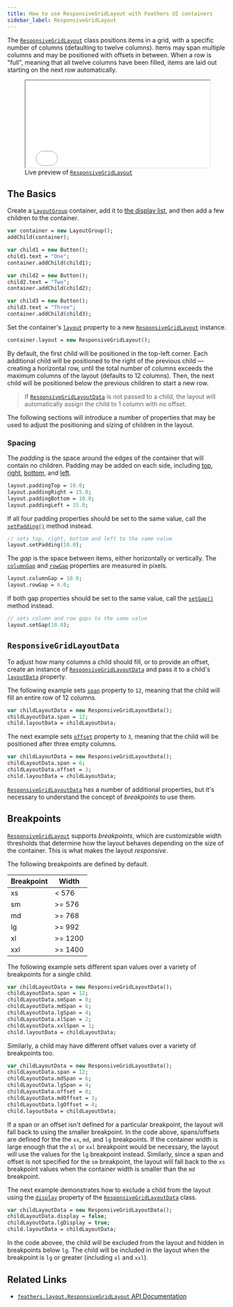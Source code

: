 ```yaml
---
title: How to use ResponsiveGridLayout with Feathers UI containers
sidebar_label: ResponsiveGridLayout
---
```


The [`ResponsiveGridLayout`](https://api.feathersui.com/current/feathers/layout/ResponsiveGridLayout.html) class positions items in a grid, with a specific number of columns (defaulting to twelve columns). Items may span multiple columns and may be positioned with offsets in between. When a row is "full", meaning that all twelve columns have been filled, items are laid out starting on the next row automatically.

<figure>
<iframe src="/learn/haxe-openfl/samples/responsive-grid-layout.html" width="100%" height="200"></iframe>
<figcaption>Live preview of <a href="https://api.feathersui.com/current/feathers/layout/ResponsiveGridLayout.html"><code>ResponsiveGridLayout</code></a></figcaption>
</figure>

## The Basics

Create a [`LayoutGroup`](./layout-group.md) container, add it to [the display list](https://books.openfl.org/openfl-developers-guide/display-programming/basics-of-display-programming.html), and then add a few children to the container.

```haxe
var container = new LayoutGroup();
addChild(container);

var child1 = new Button();
child1.text = "One";
container.addChild(child1);

var child2 = new Button();
child2.text = "Two";
container.addChild(child2);

var child3 = new Button();
child3.text = "Three";
container.addChild(child3);
```

Set the container's [`layout`](https://api.feathersui.com/current/feathers/layout/feathers/controls/LayoutGroup.html#layout) property to a new [`ResponsiveGridLayout`](https://api.feathersui.com/current/feathers/layout/ResponsiveGridLayout.html) instance.

```haxe
container.layout = new ResponsiveGridLayout();
```

By default, the first child will be positioned in the top-left corner. Each additional child will be positioned to the right of the previous child — creating a horizontal row, until the total number of columns exceeds the maximum columns of the layout (defaults to 12 columns). Then, the next child will be positioned below the previous children to start a new row.

> If [`ResponsiveGridLayoutData`](#responsivegridlayoutdata) is not passed to a child, the layout will automatically assign the child to 1 column with no offset.

The following sections will introduce a number of properties that may be used to adjust the positioning and sizing of children in the layout.

### Spacing

The _padding_ is the space around the edges of the container that will contain no children. Padding may be added on each side, including [top](https://api.feathersui.com/current/feathers/layout/ResponsiveGridLayout.html#paddingTop), [right](https://api.feathersui.com/current/feathers/layout/ResponsiveGridLayout.html#paddingRight), [bottom](https://api.feathersui.com/current/feathers/layout/ResponsiveGridLayout.html#paddingBottom), and [left](https://api.feathersui.com/current/feathers/layout/ResponsiveGridLayout.html#paddingLeft).

```haxe
layout.paddingTop = 10.0;
layout.paddingRight = 15.0;
layout.paddingBottom = 10.0;
layout.paddingLeft = 15.0;
```

If all four padding properties should be set to the same value, call the [`setPadding()`](https://api.feathersui.com/current/feathers/layout/ResponsiveGridLayout.html#setPadding) method instead.

```haxe
// sets top, right, bottom and left to the same value
layout.setPadding(10.0);
```

The _gap_ is the space between items, either horizontally or vertically. The [`columnGap`](https://api.feathersui.com/current/feathers/layout/ResponsiveGridLayout.html#columnGap) and [`rowGap`](https://api.feathersui.com/current/feathers/layout/ResponsiveGridLayout.html#rowGap) properties are measured in pixels.

```haxe
layout.columnGap = 10.0;
layout.rowGap = 6.0;
```

If both gap properties should be set to the same value, call the [`setGap()`](https://api.feathersui.com/current/feathers/layout/ResponsiveGridLayout.html#setGap) method instead.

```haxe
// sets column and row gaps to the same value
layout.setGap(10.0);
```

## `ResponsiveGridLayoutData`

To adjust how many columns a child should fill, or to provide an offset, create an instance of [`ResponsiveGridLayoutData`](https://api.feathersui.com/current/feathers/layout/ResponsiveGridLayoutData.html) and pass it to a child's [`layoutData`](https://api.feathersui.com/current/feathers/layout/ILayoutObject.html#layoutData) property.

The following example sets [`span`](https://api.feathersui.com/current/feathers/layout/ResponsiveGridLayoutData.html#span) property to `12`, meaning that the child will fill an entire row of 12 columns.

```haxe
var childLayoutData = new ResponsiveGridLayoutData();
childLayoutData.span = 12;
child.layoutData = childLayoutData;
```

The next example sets [`offset`](https://api.feathersui.com/current/feathers/layout/ResponsiveGridLayoutData.html#offset) property to `3`, meaning that the child will be positioned after three empty columns.

```haxe
var childLayoutData = new ResponsiveGridLayoutData();
childLayoutData.span = 6;
childLayoutData.offset = 3;
child.layoutData = childLayoutData;
```

[`ResponsiveGridLayoutData`](https://api.feathersui.com/current/feathers/layout/ResponsiveGridLayoutData.html) has a number of additional properties, but it's necessary to understand the concept of _breakpoints_ to use them.

## Breakpoints

[`ResponsiveGridLayout`](https://api.feathersui.com/current/feathers/layout/ResponsiveGridLayout.html) supports _breakpoints_, which are customizable width thresholds that determine how the layout behaves depending on the size of the container. This is what makes the layout _responsive_.

The following breakpoints are defined by default.

| Breakpoint | Width   |
| ---------- | ------- |
| xs         | < 576   |
| sm         | >= 576  |
| md         | >= 768  |
| lg         | >= 992  |
| xl         | >= 1200 |
| xxl        | >= 1400 |

The following example sets different span values over a variety of breakpoints for a single child.

```haxe
var childLayoutData = new ResponsiveGridLayoutData();
childLayoutData.span = 12;
childLayoutData.smSpan = 8;
childLayoutData.mdSpan = 6;
childLayoutData.lgSpan = 4;
childLayoutData.xlSpan = 2;
childLayoutData.xxlSpan = 1;
child.layoutData = childLayoutData;
```

Similarly, a child may have different offset values over a variety of breakpoints too.

```haxe
var childLayoutData = new ResponsiveGridLayoutData();
childLayoutData.span = 12;
childLayoutData.mdSpan = 6;
childLayoutData.lgSpan = 4;
childLayoutData.offset = 0;
childLayoutData.mdOffset = 3;
childLayoutData.lgOffset = 4;
child.layoutData = childLayoutData;
```

If a span or an offset isn't defined for a particular breakpoint, the layout will fall back to using the smaller breakpoint. In the code above, spans/offsets are defined for the the `xs`, `md`, and `lg` breakpoints. If the container width is large enough that the `xl` or `xxl` breakpoint would be necessary, the layout will use the values for the `lg` breakpoint instead. Similarly, since a span and offset is not specified for the `sm` breakpoint, the layout will fall back to the `xs` breakpoint values when the container width is smaller than the `md` breakpoint.

The next example demonstrates how to exclude a child from the layout using the [`display`](https://api.feathersui.com/current/feathers/layout/ResponsiveGridLayoutData.html#display) property of the [`ResponsiveGridLayoutData`](https://api.feathersui.com/current/feathers/layout/ResponsiveGridLayoutData.html) class.

```haxe
var childLayoutData = new ResponsiveGridLayoutData();
childLayoutData.display = false;
childLayoutData.lgDisplay = true;
child.layoutData = childLayoutData;
```

In the code abovee, the child will be excluded from the layout and hidden in breakpoints below `lg`. The child will be included in the layout when the breakpoint is `lg` or greater (including `xl` and `xxl`).

## Related Links

- [`feathers.layout.ResponsiveGridLayout` API Documentation](https://api.feathersui.com/current/feathers/layout/ResponsiveGridLayout.html)
